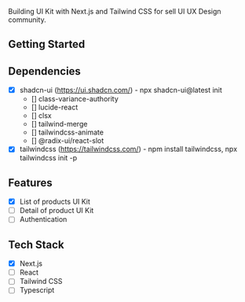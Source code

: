 Building UI Kit with Next.js and Tailwind CSS for sell UI UX Design community.

<!-- Image section -->

## Getting Started

## Dependencies

-  [x] shadcn-ui (https://ui.shadcn.com/) - npx shadcn-ui@latest init
   -  [] class-variance-authority
   -  [] lucide-react
   -  [] clsx
   -  [] tailwind-merge
   -  [] tailwindcss-animate
   -  [] @radix-ui/react-slot
-  [x] tailwindcss (https://tailwindcss.com/) - npm install tailwindcss, npx tailwindcss init -p

## Features

-  [x] List of products UI Kit
-  [ ] Detail of product UI Kit
-  [ ] Authentication

## Tech Stack

-  [x] Next.js
-  [ ] React
-  [ ] Tailwind CSS
-  [ ] Typescript
